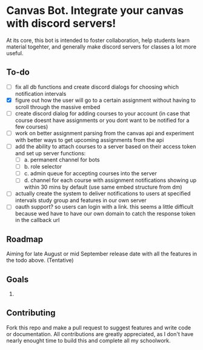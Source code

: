 # Canvas Bot. Integrate your canvas with discord servers!
At its core, this bot is intended to foster collaboration, help students learn material togehter, and generally make discord servers for classes a lot more useful.  

## To-do
- [ ] fix all db functions and create discord dialogs for choosing which notification intervals
- [x] figure out how the user will go to a certain assignment without having to scroll through the massive embed
- [ ] create discord dialog for adding courses to your account (in case that course doesnt have assignments or you dont want to be notified for a few courses)
- [ ] work on better assignment parsing from the canvas api and experiment with better ways to get upcoming assignments from the api
- [ ] add the ability to attach courses to a server based on their access token and set up server functions:
    - [ ] a. permanent channel for bots
    - [ ] b. role selector
    - [ ] c. admin queue for accepting courses into the server
    - [ ] d. channel for each course with assignment notifications showing up within 30 mins by default (use same embed structure from dm)
- [ ] actually create the system to deliver notifications to users at specified intervals
    study group and features in our own server
- [ ] oauth support? so users can login with a link. this seems a little difficult because wed have to have our own domain to catch the response token in the callback url

## Roadmap
Aiming for late August or mid September release date with all the features in the todo above. (Tentative)


## Goals
1. 

## Contributing
Fork this repo and make a pull request to suggest features and write code or documentation. All contributions are greatly appreciated, as I don't have nearly enought time to build this and complete all my schoolwork.
